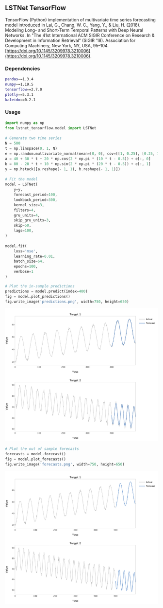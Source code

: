 ## LSTNet TensorFlow
TensorFlow (Python) implementation of multivariate time series forecasting model introduced in Lai, G., Chang, W. C., 
Yang, Y., & Liu, H. (2018). Modeling Long- and Short-Term Temporal Patterns with Deep Neural Networks. In "The 41st 
International ACM SIGIR Conference on Research & Development in Information Retrieval" (SIGIR '18). Association for Computing
Machinery, New York, NY, USA, 95–104. [https://doi.org/10.1145/3209978.3210006](https://doi.org/10.1145/3209978.3210006).

### Dependencies
```bash
pandas==1.3.4
numpy==1.19.5
tensorflow==2.7.0
plotly==5.3.1
kaleido==0.2.1
```
### Usage
```python
import numpy as np
from lstnet_tensorflow.model import LSTNet

# Generate two time series
N = 500
t = np.linspace(0, 1, N)
e = np.random.multivariate_normal(mean=[0, 0], cov=[[1, 0.25], [0.25, 1]], size=N)
a = 40 + 30 * t + 20 * np.cos(2 * np.pi * (10 * t - 0.5)) + e[:, 0]
b = 80 - 20 * t + 10 * np.sin(2 * np.pi * (20 * t - 0.5)) + e[:, 1]
y = np.hstack([a.reshape(- 1, 1), b.reshape(- 1, 1)])

# Fit the model
model = LSTNet(
    y=y,
    forecast_period=100,
    lookback_period=300,
    kernel_size=3,
    filters=4,
    gru_units=4,
    skip_gru_units=3,
    skip=50,
    lags=100,
)

model.fit(
    loss='mse',
    learning_rate=0.01,
    batch_size=64,
    epochs=100,
    verbose=1
)
```
```python
# Plot the in-sample predictions
predictions = model.predict(index=400)
fig = model.plot_predictions()
fig.write_image('predictions.png', width=750, height=650)
```
![predictions](example/predictions.png)
```python
# Plot the out of sample forecasts
forecasts = model.forecast()
fig = model.plot_forecasts()
fig.write_image('forecasts.png', width=750, height=650)
```
![forecasts](example/forecasts.png)

